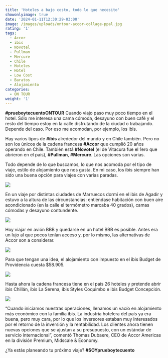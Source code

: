 ```yaml
---
title: 'Hoteles a bajo costo, todo lo que necesito'
showonlyimage: true
date: '2024-01-11T12:30:29-03:00'
image: /images/uploads/ontour-accor-collage-ppal.jpg
rating: '1'
tags:
  - Accor
  - ibis
  - Novotel
  - Pullman
  - Mercure
  - Chile
  - Hoteles
  - Hotel
  - Low Cost
  - Baratos
  - Alojamiento
categories:
  - ON TOUR
weight: '1'
---
```

**\#prueboytecuentoONTOUR** Cuando viajo paso muy poco tiempo en el hotel. Sólo me interesa una cama cómoda, desayuno con buen café y el resto del tiempo estoy en la calle disfrutando de la ciudad o trabajando. Depende del caso. Por eso me acomodan, por ejemplo, los ibis.

<!--more-->

Hay varios tipos de **\#ibis** alrededor del mundo y en Chile también. Pero no son los únicos de la cadena francesa **\#Accor** que cumplió 20 años operando en Chile. También está **\#Novotel** (el de Vitacura fue el 1ero que abrieron en el país), **\#Pullman**, **\#Mercure**. Las opciones son varias.



Todo depende de lo que buscamos, lo que nos acomoda por el tipo de viaje, estilo de alojamiento que nos gusta. En mi caso, los ibis siempre han sido una buena opción para viajes con varias paradas.



![](/images/uploads/ontour-accor-mercure.jpg)

En un viaje por distintas ciudades de Marruecos dormí en el ibis de Agadir y estuvo a la altura de las circunstancias: entiéndase habitación con buen aire acondicionado (en la calle el termómetro marcaba 40 grados), camas cómodas y desayuno contundente. 

![](/images/uploads/ontour-accor-ibis-pieza.jpg)



Hoy viajar en avión BBB y quedarse en un hotel BBB es posible. Antes era un lujo al que pocos tenían acceso y, por lo mismo, las alternativas de Accor son a considerar.



![](/images/uploads/ontour-accor-ibis-comedor.jpg)

Para que tengan una idea, el alojamiento con impuesto en el ibis Budget de Providencia cuesta $58.905.



![](/images/uploads/ontour-accor-novotel-pieza.jpg)

Hasta ahora la cadena francesa tiene en el país 26 hoteles y pretende abrir ibis Chillán, ibis La Serena, ibis Styles Coquimbo e ibis Budget Concepción. 



![](/images/uploads/ontour-accor-mercure-piscina.jpg)

“Cuando iniciamos nuestras operaciones, llenamos un vacío en alojamiento más económico con la familia ibis. La industria hotelera del país ya era buena, pero muy cara, por lo que los inversores estaban muy interesados por el retorno de la inversión y la rentabilidad. Los clientes ahora tienen nuevas opciones que se ajustan a su presupuesto, con un estándar de servicio internacional”, comentó Thomas Dubaere, CEO de Accor Americas en la división Premium, Midscale & Economy. 



¿Ya estás planeando tu próximo viaje? **\#SOYprueboytecuento**
